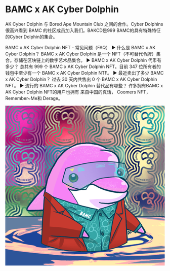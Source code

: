 # BAMC x AK Cyber Dolphin

AK Cyber Dolphin 与 Bored Ape Mountain Club 之间的合作。Cyber Dolphins 很高兴看到 BAMC 的社区成员加入我们。BAKCD是999 BAMC的具有特殊特征的Cyber Dolphin的集合。

BAMC x AK Cyber Dolphin NFT - 常见问题（FAQ）
▶ 什么是 BAMC x AK Cyber Dolphin？
BAMC x AK Cyber Dolphin 是一个 NFT（不可替代令牌）集合。存储在区块链上的数字艺术品集合。
▶ BAMC x AK Cyber Dolphin 代币有多少？
总共有 999 个 BAMC x AK Cyber Dolphin NFT。目前 347 位所有者的钱包中至少有一个 BAMC x AK Cyber Dolphin NTF。
▶ 最近卖出了多少 BAMC x AK Cyber Dolphin？
过去 30 天内共售出 0 个 BAMC x AK Cyber Dolphin NFT。
▶ 流行的 BAMC x AK Cyber Dolphin 替代品有哪些？
许多拥有BAMC x AK Cyber Dolphin NFT的用户也拥有 来自中国的真话， Coomers NFT， Remember~Me和 Derage。

![nft](unnamed.png)
